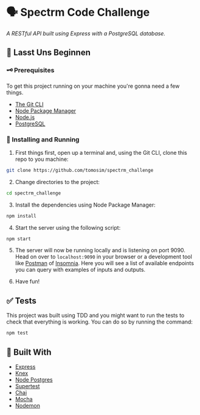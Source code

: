 # 🗣 Spectrm Code Challenge

_A RESTful API built using Express with a PostgreSQL database._

## 🥁 Lasst Uns Beginnen

### 🗝 Prerequisites

To get this project running on your machine you're gonna need a few things.

- [The Git CLI](https://git-scm.com/downloads)
- [Node Package Manager](https://www.npmjs.com/get-npm)
- [Node.js](https://nodejs.org/en/download/)
- [PostgreSQL](https://www.postgresql.org/download/)

### 🚧 Installing and Running

1. First things first, open up a terminal and, using the Git CLI, clone this repo to you machine:

```sh
git clone https://github.com/tomosim/spectrm_challenge
```

2. Change directories to the project:

```sh
cd spectrm_challenge
```

3. Install the dependencies using Node Package Manager:

```sh
npm install
```

4. Start the server using the following script:

```sh
npm start
```

5. The server will now be running locally and is listening on port 9090. Head on over to `localhost:9090` in your browser or a development tool like [Postman](https://www.postman.com/downloads/) of [Insomnia](https://insomnia.rest/). Here you will see a list of available endpoints you can query with examples of inputs and outputs.

6. Have fun!

## ✅ Tests

This project was built using TDD and you might want to run the tests to check that everything is working. You can do so by running the command:

```sh
npm test
```

## 🧱 Built With

- [Express](http://expressjs.com/)
- [Knex](https://knexjs.org/)
- [Node Postgres](https://node-postgres.com/)
- [Supertest](https://www.npmjs.com/package/supertest)
- [Chai](chaijs.com)
- [Mocha](mochajs.org/)
- [Nodemon](nodemon.io)
